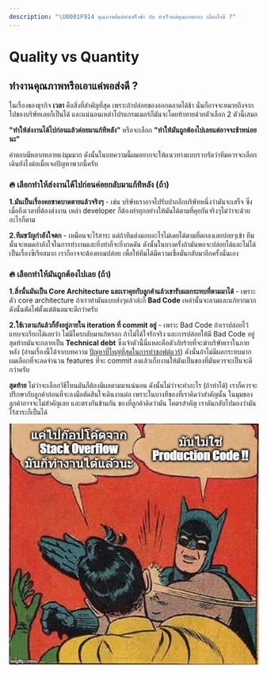 ```yaml
---
description: "\U0001F914 คุณภาพดีแต่ทำเสร็จช้า กับ ทำเร็วแต่คุณภาพกาก เลือกไรดี ?"
---
```


# Quality vs Quantity

## ทำงานคุณภาพหรือเอาแค่พอส่งดี ?

ในเรื่องของธุรกิจ **เวลา** คือสิ่งที่สำคัญที่สุด เพราะถ้าปล่อยของออกตลาดได้ช้า นั่นก็อาจจะหมายถึงจากไปของบริษัทเลยก็เป็นได้ และแน่นอนเหล่าโปรแกรมเมอร์ก็มันจะโดยท้าทายด้วยตัวเลือก 2 ตัวนี้เสมอ

**"ทำให้ส่งงานได้ไปก่อนแล้วค่อยมาแก้ทีหลัง"** หรือจะเลือก **"ทำให้มันถูกต้องไปเลยแต่อาจจะช้าหน่อยนะ"**

คำตอบมีหลากหลายแง่มุมมาก ดังนั้นในบทความนี้ผมอยากจะให้แนวทางแบบรวบรัดว่าทีมควรจะเลือกเดินยังไงต่อเมื่อเจอปัญหาพวกนี้ครับ

### 🔥 เลือกทำให้ส่งงานได้ไปก่อนค่อยกลับมาแก้ทีหลัง \(ถ้า\)

**1.มันเป็นเรื่องคอขาดบาดตายแล้วจริงๆ** - เช่น บริษัทเราอาจไปรับปากอีกบริษัทหนึ่งว่ามันจะเสร็จ ซึ่งเมื่อถึงเวลาที่ต้องส่งงาน เหล่า developer ก็ต้องทำทุกอย่างให้มันได้ตามที่คุยกันจริงๆไม่ว่าจะด้วยอะไรก็ตาม

**2.ทีมขวัญกำลังใจตก** - เหมือนจะไร้สาระ แต่ถ้าทีมส่งมอบอะไรไม่เคยได้ตามที่ตกลงเลยบ่อยๆเข้า ทีมนั้นจะหมดกำลังใจในการทำงานและยิ่งทำก็จะยิ่งกดดัน ดังนั้นในบางครั้งถ้ามันพอจะปล่อยได้และไม่ได้เป็นเรื่องซีเรียสมาก เราก็อาจจะต้องยอมปล่อย เพื่อให้ทีมได้มีความเชื่อมั่นกลับมาอีกครั้งนั่นเอง

### 🔥 เลือกทำให้มันถูกต้องไปเลย \(ถ้า\)

**1.สิ่งนั้นมันเป็น Core Architecture และเราคุยกับลูกค้าแล้วเขารับผลกระทบที่ตามมาได้** - เพราะตัว core architecture ถ้าเราทำมันแบบส่งๆแล้วล่ะก็ **Bad Code** เหล่านั้นจะลามและแก้ยากมาก ดังนั้นตัดไฟตั้งแต่ต้นลมจะดีกว่าครับ

**2.ใช้เวลาแก้แล้วก็ยังอยู่ภายใน iteration ที่ commit อยู่** - เพราะ Bad Code ถ้าเราปล่อยไว้แทบจะเรียกได้เลยว่า ไม่มีใครกลับมาแก้หรอก ถ้าไม่ได้ใจรักจริง และการปล่อยให้มี Bad Code อยู่สุดท้ายมันจะกลายเป็น **Technical debt** ซึ่งเจ้าตัวนี้นี่แหละคือตัวภัยร้ายที่จะฆ่าบริษัทเราในภายหลัง \(อ่านเรื่องนี้ได้จากบทความ [ปัญหาที่ใหญ่ที่สุดในการทำซอฟต์แวร์](https://saladpuk.gitbook.io/learn/v/tips/why-software-fail)\) ดังนั้นถ้าไม่มีผลกระทบมากผมเลือกที่จะลดจำนวน features ที่จะ commit ลงแล้วเก็บงานให้มันเป็นของที่มันควรจะเป็นจะดีกว่าครับ

**สุดท้าย** ไม่ว่าจะเลือกวิธีไหนมันก็ต้องมีผลตามมาแน่นอน ดังนั้นไม่ว่าจะทำอะไร \(ถ้าทำได้\) เราก็ควรจะปรึกษากับลูกค้าก่อนที่จะลงมือตัดสินใจเดินงานต่อ เพราะในบางทีของที่เราคิดว่าสำคัญนั้น ในมุมของลูกค้าอาจจะไม่สำคัญเลย และตรงกันข้ามกัน ของที่ลูกค้าคิดว่ามัน โคตรสำคัญ เราดันกลับไปมองว่ามันไร้สาระก็เป็นได้

![](.gitbook/assets/production-code.jpg)

